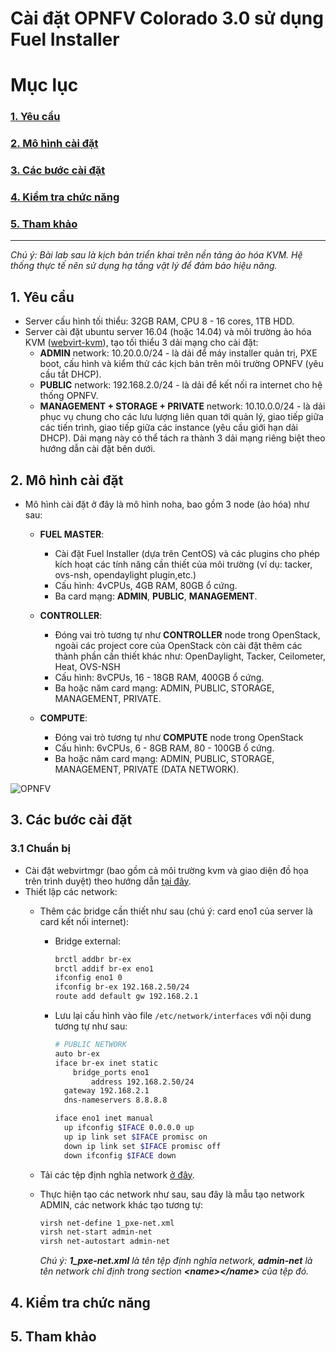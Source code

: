 # Cài đặt OPNFV Colorado 3.0 sử dụng Fuel Installer
# Mục lục
### [1. Yêu cầu](#pre)
### [2. Mô hình cài đặt](#topo)
### [3. Các bước cài đặt](#steps)
### [4. Kiểm tra chức năng](#verify)
### [5. Tham khảo](#ref)

---
*Chú ý: Bài lab sau là kịch bản triển khai trên nền tảng ảo hóa KVM. Hệ thống thực tế nên sử dụng hạ tầng vật lý để đảm bảo hiệu năng.*

## <a name="pre"></a>1. Yêu cầu
- Server cấu hình tối thiểu: 32GB RAM, CPU 8 - 16 cores, 1TB HDD.
- Server cài đặt ubuntu server 16.04 (hoặc 14.04) và môi trường ảo hóa KVM ([webvirt-kvm](https://github.com/retspen/webvirtmgr)), tạo tối thiểu 3 dải mạng cho cài đặt:
  - **ADMIN** network: 10.20.0.0/24 - là dải để máy installer quản trị, PXE boot, cấu hình và kiểm thử các kịch bản trên môi trường OPNFV (yêu cầu tắt DHCP). 
  - **PUBLIC** network: 192.168.2.0/24 - là dải để kết nối ra internet cho hệ thống OPNFV.
  - **MANAGEMENT + STORAGE + PRIVATE** network: 10.10.0.0/24 - là dải phục vụ chung cho các lưu lượng liên quan tới quản lý, giao tiếp giữa các tiến trình, giao tiếp giữa các instance (yêu cầu giới hạn dải DHCP). Dải mạng này có thể tách ra thành 3 dải mạng riêng biệt theo hướng dẫn cài đặt bên dưới.

## <a name="topo"></a>2. Mô hình cài đặt
- Mô hình cài đặt ở đây là mô hình noha, bao gồm 3 node (ảo hóa) như sau:
  - **FUEL MASTER**:
    - Cài đặt Fuel Installer (dựa trên CentOS) và các plugins cho phép kích hoạt các tính năng cần thiết của môi trường (ví dụ: tacker, ovs-nsh, opendaylight plugin,etc.)
    - Cấu hình: 4vCPUs, 4GB RAM, 80GB ổ cứng.
    - Ba card mạng: **ADMIN**, **PUBLIC**, **MANAGEMENT**.

  - **CONTROLLER**:
    - Đóng vai trò tương tự như **CONTROLLER** node trong OpenStack, ngoài các project core của OpenStack còn cài đặt thêm các thành phần cần thiết khác như: OpenDaylight, Tacker, Ceilometer, Heat, OVS-NSH 
    - Cấu hình: 8vCPUs, 16 - 18GB RAM, 400GB ổ cứng.
    - Ba hoặc năm card mạng: ADMIN, PUBLIC, STORAGE, MANAGEMENT, PRIVATE.
  
  - **COMPUTE**:
    - Đóng vai trò tương tự như **COMPUTE** node trong OpenStack
    - Cấu hình: 6vCPUs, 6 - 8GB RAM, 80 - 100GB ổ cứng.
    - Ba hoặc năm card mạng: ADMIN, PUBLIC, STORAGE, MANAGEMENT, PRIVATE (DATA NETWORK).
  
![OPNFV](http://i.imgur.com/rpT0EB3.png)


## <a name="steps"></a>3. Các bước cài đặt
### 3.1 Chuẩn bị
- Cài đặt webvirtmgr (bao gồm cả môi trường kvm và giao diện đồ họa trên trình duyệt) theo hướng dẫn [tại đây](https://github.com/retspen/webvirtmgr).
- Thiết lập các network:
  - Thêm các bridge cần thiết như sau (chú ý: card eno1 của server là card kết nối internet):
    - Bridge external:

      ```sh
      brctl addbr br-ex 
      brctl addif br-ex eno1
      ifconfig eno1 0
      ifconfig br-ex 192.168.2.50/24
      route add default gw 192.168.2.1
      ```

    - Lưu lại cấu hình vào file `/etc/network/interfaces` với nội dung tương tự như sau:
     
      ```sh
      # PUBLIC NETWORK
      auto br-ex
      iface br-ex inet static
          bridge_ports eno1 
              address 192.168.2.50/24
      	gateway 192.168.2.1
      	dns-nameservers 8.8.8.8
      
      iface eno1 inet manual
        up ifconfig $IFACE 0.0.0.0 up
        up ip link set $IFACE promisc on
        down ip link set $IFACE promisc off
        down ifconfig $IFACE down
      ```

  - Tải các tệp định nghĩa network [ở đây](https://github.com/thaihust/ghichep-nfv/tree/master/opnfv/opnfv-setup-network-config).
  - Thực hiện tạo các network như sau, sau đây là mẫu tạo network ADMIN, các network khác tạo tương tự:

    ```sh
    virsh net-define 1_pxe-net.xml
    virsh net-start admin-net
    virsh net-autostart admin-net
    ```

    *Chú ý: __1_pxe-net.xml__ là tên tệp định nghĩa network, __admin-net__ là tên network chỉ định trong section __\<name\>\</name\>__ của tệp đó.*



## <a name="verify"></a>4. Kiểm tra chức năng



## <a name="ref"></a>5. Tham khảo




